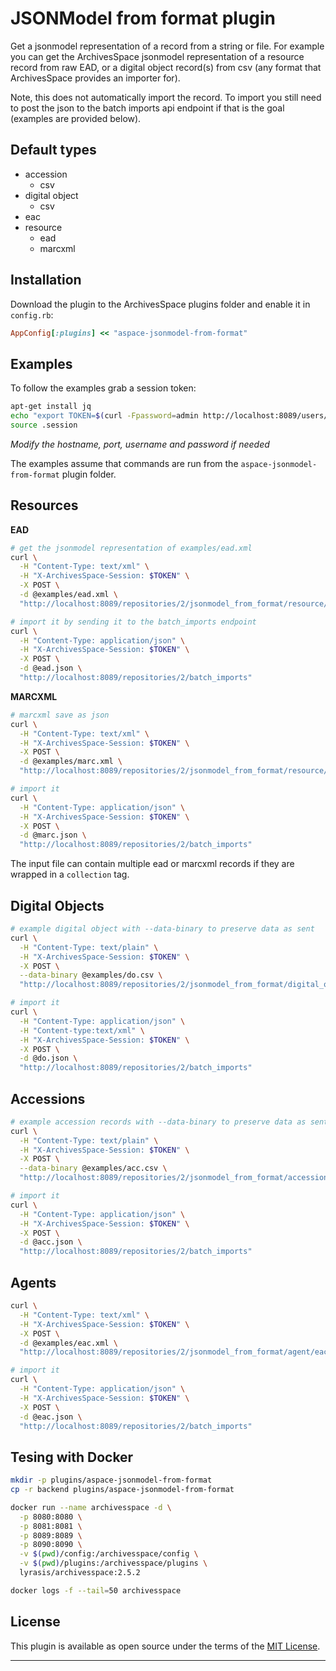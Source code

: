 # JSONModel from format plugin

Get a jsonmodel representation of a record from a string or file. For example you can get the ArchivesSpace jsonmodel representation of a resource record from raw EAD, or a digital object record(s) from csv (any format that ArchivesSpace provides an importer for).

Note, this does not automatically import the record. To import you still need to post the json to the batch imports api endpoint if that is the goal (examples are provided below).

## Default types

- accession
  - csv
- digital object
  - csv
- eac
- resource
  - ead
  - marcxml

## Installation

Download the plugin to the ArchivesSpace plugins folder and enable it in `config.rb`:

```ruby
AppConfig[:plugins] << "aspace-jsonmodel-from-format"
```

## Examples

To follow the examples grab a session token:

```bash
apt-get install jq
echo "export TOKEN=$(curl -Fpassword=admin http://localhost:8089/users/admin/login | jq '.session')" > .session
source .session
```

_Modify the hostname, port, username and password if needed_

The examples assume that commands are run from the `aspace-jsonmodel-from-format` plugin folder.

## Resources

**EAD**

```bash
# get the jsonmodel representation of examples/ead.xml
curl \
  -H "Content-Type: text/xml" \
  -H "X-ArchivesSpace-Session: $TOKEN" \
  -X POST \
  -d @examples/ead.xml \
  "http://localhost:8089/repositories/2/jsonmodel_from_format/resource/ead" > ead.json

# import it by sending it to the batch_imports endpoint
curl \
  -H "Content-Type: application/json" \
  -H "X-ArchivesSpace-Session: $TOKEN" \
  -X POST \
  -d @ead.json \
  "http://localhost:8089/repositories/2/batch_imports"
```

**MARCXML**

```bash
# marcxml save as json
curl \
  -H "Content-Type: text/xml" \
  -H "X-ArchivesSpace-Session: $TOKEN" \
  -X POST \
  -d @examples/marc.xml \
  "http://localhost:8089/repositories/2/jsonmodel_from_format/resource/marcxml" > marc.json

# import it
curl \
  -H "Content-Type: application/json" \
  -H "X-ArchivesSpace-Session: $TOKEN" \
  -X POST \
  -d @marc.json \
  "http://localhost:8089/repositories/2/batch_imports"
```

The input file can contain multiple ead or marcxml records if they are wrapped in a `collection` tag.

## Digital Objects

```bash
# example digital object with --data-binary to preserve data as sent
curl \
  -H "Content-Type: text/plain" \
  -H "X-ArchivesSpace-Session: $TOKEN" \
  -X POST \
  --data-binary @examples/do.csv \
  "http://localhost:8089/repositories/2/jsonmodel_from_format/digital_object/csv" > do.json

# import it
curl \
  -H "Content-Type: application/json" \
  -H "Content-type:text/xml" \
  -H "X-ArchivesSpace-Session: $TOKEN" \
  -X POST \
  -d @do.json \
  "http://localhost:8089/repositories/2/batch_imports"
```

## Accessions

```bash
# example accession records with --data-binary to preserve data as sent
curl \
  -H "Content-Type: text/plain" \
  -H "X-ArchivesSpace-Session: $TOKEN" \
  -X POST \
  --data-binary @examples/acc.csv \
  "http://localhost:8089/repositories/2/jsonmodel_from_format/accession/csv" > acc.json

# import it
curl \
  -H "Content-Type: application/json" \
  -H "X-ArchivesSpace-Session: $TOKEN" \
  -X POST \
  -d @acc.json \
  "http://localhost:8089/repositories/2/batch_imports"
```

## Agents

```bash
curl \
  -H "Content-Type: text/xml" \
  -H "X-ArchivesSpace-Session: $TOKEN" \
  -X POST \
  -d @examples/eac.xml \
  "http://localhost:8089/repositories/2/jsonmodel_from_format/agent/eac" > eac.json

# import it
curl \
  -H "Content-Type: application/json" \
  -H "X-ArchivesSpace-Session: $TOKEN" \
  -X POST \
  -d @eac.json \
  "http://localhost:8089/repositories/2/batch_imports"
```

## Tesing with Docker

```bash
mkdir -p plugins/aspace-jsonmodel-from-format
cp -r backend plugins/aspace-jsonmodel-from-format

docker run --name archivesspace -d \
  -p 8080:8080 \
  -p 8081:8081 \
  -p 8089:8089 \
  -p 8090:8090 \
  -v $(pwd)/config:/archivesspace/config \
  -v $(pwd)/plugins:/archivesspace/plugins \
  lyrasis/archivesspace:2.5.2

docker logs -f --tail=50 archivesspace
```

## License

This plugin is available as open source under the terms of the [MIT License](http://opensource.org/licenses/MIT).

---
